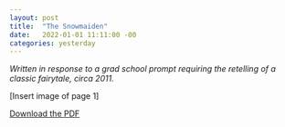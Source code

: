 ```yaml
---
layout: post
title:  "The Snowmaiden"
date:   2022-01-01 11:11:00 -00
categories: yesterday
---
```

*Written in response to a grad school prompt requiring the retelling of a classic fairytale, circa 2011.*

[Insert image of page 1]

[Download the PDF](/assets/TheSnowmaiden.pdf)

